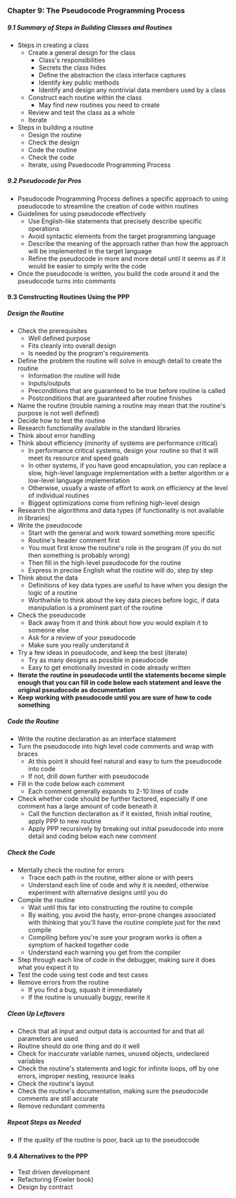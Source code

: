 ### Chapter 9: The Pseudocode Programming Process

##### 9.1 Summary of Steps in Building Classes and Routines
* Steps in creating a class
  * Create a general design for the class
    * Class's responsibilities
    * Secrets the class hides
    * Define the abstraction the class interface captures
    * Identify key public methods
    * Identify and design any nontrivial data members used by a class
  * Construct each routine within the class
    * May find new routines you need to create
  * Review and test the class as a whole
  * Iterate
* Steps in building a routine
  * Design the routine
  * Check the design
  * Code the routine
  * Check the code
  * Iterate, using Psuedocode Programming Process

##### 9.2 Pseudocode for Pros
* Pseudocode Programming Process defines a specific approach to using pseudocode to streamline the creation of code within routines
* Guidelines for using pseudocode effectively
  * Use English-like statements that precisely describe specific operations
  * Avoid syntactic elements from the target programming language
  * Describe the meaning of the approach rather than how the approach will be implemented in the target language
  * Refine the pseudocode in more and more detail until it seems as if it would be easier to simply write the code
* Once the pseudocode is written, you build the code around it and the pseudocode turns into comments

#### 9.3 Constructing Routines Using the PPP

##### Design the Routine
* Check the prerequisites
  * Well defined purpose
  * Fits cleanly into overall design
  * Is needed by the program's requirements
* Define the problem the routine will solve in enough detail to create the routine
  * Information the routine will hide
  * Inputs/outputs
  * Preconditions that are guaranteed to be true before routine is called
  * Postconditions that are guaranteed after routine finishes
* Name the routine (trouble naming a routine may mean that the routine's purpose is not well defined)
* Decide how to test the routine
* Research functionality available in the standard libraries
* Think about error handling
* Think about efficiency (minority of systems are performance critical)
  * In performance critical systems, design your routine so that it will meet its resource and speed goals
  * In other systems, if you have good encapsulation, you can replace a slow, high-level language implementation with a better algorithm or a low-level language implementation
  * Otherwise, usually a waste of effort to work on efficiency at the level of individual routines
  * Biggest optimizations come from refining high-level design
* Research the algorithms and data types (if functionality is not available in libraries)
* Write the pseudocode
  * Start with the general and work toward something more specific
  * Routine's header comment first
  * You must first know the routine's role in the program (if you do not then something is probably wrong)
  * Then fill in the high-level pseudocode for the routine
  * Express in precise English what the routine will do, step by step
* Think about the data
  * Definitions of key data types are useful to have when you design the logic of a routine
  * Worthwhile to think about the key data pieces before logic, if data manipulation is a prominent part of the routine
* Check the pseudocode
  * Back away from it and think about how you would explain it to someone else
  * Ask for a review of your pseudocode
  * Make sure you really understand it
* Try a few ideas in pseudocode, and keep the best (iterate)
  * Try as many designs as possible in pseudocode
  * Easy to get emotionally invested in code already written
 * **Iterate the routine in pseudocode until the statements become simple enough that you can fill in code below each statement and leave the original pseudocode as documentation**
  * **Keep working with pseudocode until you are sure of how to code something**

##### Code the Routine
* Write the routine declaration as an interface statement
* Turn the pseudocode into high level code comments and wrap with braces
  * At this point it should feel natural and easy to turn the pseudocode into code
  * If not, drill down further with pseudocode
* Fill in the code below each comment
  * Each comment generally expands to 2-10 lines of code
* Check whether code should be further factored, especially if one comment has a large amount of code beneath it
  * Call the function declaration as if it existed, finish initial routine, apply PPP to new routine
  * Apply PPP recursively by breaking out initial pseudocode into more detail and coding below each new comment

##### Check the Code
* Mentally check the routine for errors
  * Trace each path in the routine, either alone or with peers
  * Understand each line of code and why it is needed, otherwise experiment with alternative designs until you do
* Compile the routine
  * Wait until this far into constructing the routine to compile
  * By waiting, you avoid the hasty, error-prone changes associated with thinking that you'll have the routine complete just for the next compile
  * Compiling before you're sure your program works is often a symptom of hacked together code
  * Understand each warning you get from the compiler
* Step through each line of code in the debugger, making sure it does what you expect it to
* Test the code using test code and test cases
* Remove errors from the routine
  * If you find a bug, squash it immediately
  * If the routine is unusually buggy, rewrite it

##### Clean Up Leftovers
* Check that all input and output data is accounted for and that all parameters are used
* Routine should do one thing and do it well
* Check for inaccurate variable names, unused objects, undeclared variables
* Check the routine's statements and logic for infinite loops, off by one errors, improper nesting, resource leaks
* Check the routine's layout
* Check the routine's documentation, making sure the pseudocode comments are still accurate
* Remove redundant comments

##### Repeat Steps as Needed
* If the quality of the routine is poor, back up to the pseudocode

#### 9.4 Alternatives to the PPP
* Test driven development
* Refactoring (Fowler book)
* Design by contract
